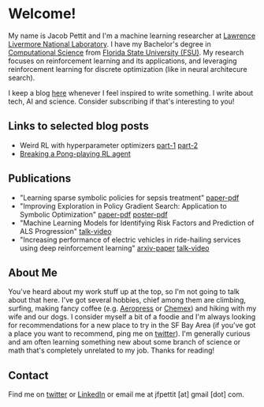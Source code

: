 # Welcome!

My name is Jacob Pettit and I'm a machine learning researcher at [Lawrence Livermore National Laboratory](https://www.llnl.gov). I have my Bachelor's degree in [Computational Science](https://www.sc.fsu.edu) from [Florida State University (FSU)](https://www.fsu.edu/). My research focuses on reinforcement learning and its applications, and leveraging reinforcement learning for discrete optimization (like in neural architecure search).

I keep a blog [here](https://themerge.substack.com) whenever I feel inspired to write something. I write about tech, AI and science. Consider subscribing if that's interesting to you!

## Links to selected blog posts

- Weird RL with hyperparameter optimizers [part-1](https://themerge.substack.com/p/weird-rl-with-hyperparameter-optimizers) [part-2](https://themerge.substack.com/p/weird-rl-part-2-training-in-the-browser)
- [Breaking a Pong-playing RL agent](https://themerge.substack.com/p/breaking-a-pong-playing-rl-agent)

## Publications

- "Learning sparse symbolic policies for sepsis treatment" [paper-pdf](https://www.researchgate.net/publication/353224172_Learning_Sparse_Symbolic_Policies_for_Sepsis_Treatment)
- "Improving Exploration in Policy Gradient Search: Application to Symbolic Optimization" [paper-pdf](https://mathai-iclr.github.io/papers/papers/MATHAI_16_paper.pdf) [poster-pdf](https://mathai-iclr.github.io/papers/posters/MATHAI_16_poster.png)
- "Machine Learning Models for Identifying Risk Factors and Prediction of ALS Progression" [talk-video](https://www.youtube.com/watch?v=z6pCejDWXBA)
- "Increasing performance of electric vehicles in ride-hailing services using deep reinforcement learning" [arxiv-paper](https://arxiv.org/abs/1912.03408) [talk-video](https://www.climatechange.ai/papers/neurips2019/33.html)

## About Me

You've heard about my work stuff up at the top, so I'm not going to talk about that here. I've got several hobbies, chief among them are climbing, surfing, making fancy coffee (e.g. [Aeropress](https://aeropress.com) or [Chemex](https://www.chemexcoffeemaker.com)) and hiking with my wife and our dogs. I consider myself a bit of a foodie and I'm always looking for recommendations for a new place to try in the SF Bay Area (if you've got a place you want to recommend, ping me on [twitter](https://twitter.com/pettitjf)). I'm generally curious and am often learning something new about some branch of science or math that's completely unrelated to my job. Thanks for reading!

## Contact

Find me on [twitter](https://twitter.com/pettitjf) or [LinkedIn](https://www.linkedin.com/in/jfpettit/) or email me at jfpettit [at] gmail [dot] com.

